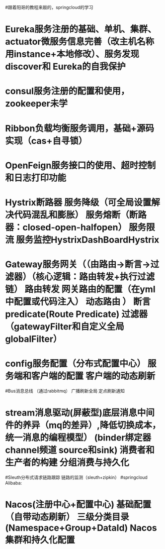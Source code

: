#跟着阳哥的教程来敲的，springcloud的学习
# Eureka服务注册的基础、单机、集群、actuator微服务信息完善（改主机名称用instance+本地修改）、服务发现discover和 Eureka的自我保护
# consul服务注册的配置和使用，zookeeper未学
# Ribbon负载均衡服务调用，基础+源码实现（cas+自寻锁）
# OpenFeign服务接口的使用、超时控制和日志打印功能
# Hystrix断路器 服务降级（可全局设置解决代码混乱和膨胀） 服务熔断（断路器：closed-open-halfopen） 服务限流  服务监控HystrixDashBoardHystrix
# Gateway服务网关（（由路由->断言->过滤器）（核心逻辑：路由转发+执行过滤链）  路由转发    网关路由的配置（在yml中配置或代码注入）  动态路由  ）  断言predicate(Route Predicate)  过滤器（gatewayFilter和自定义全局globalFilter）  
# config服务配置（分布式配置中心） 服务端和客户端的配置 客户端的动态刷新
#Bus消息总线 （通过rabbitmq）  广播刷新全局  定点刷新通知 
# stream消息驱动(屏蔽型)底层消息中间件的养异（mq的差异）,降低切换成本，统一消息的编程模型）  (binder绑定器  channel频道 source和sink)    消费者和生产者的构建   分组消费与持久化
#Sleuth分布式请求链路跟踪  链路的监测（sleuth+zipkin）
#springcloud Alibaba:
#    Nacos(注册中心+配置中心)  基础配置（自带动态刷新）  三级分类目录(Namespace+Group+DataId)   Nacos集群和持久化配置